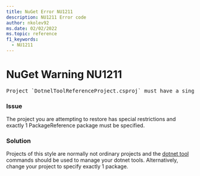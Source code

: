 ```yaml
---
title: NuGet Error NU1211
description: NU1211 Error code
author: nkolev92
ms.date: 02/02/2022
ms.topic: reference
f1_keywords: 
  - NU1211
---
```


# NuGet Warning NU1211

<pre>Project `DotnelToolReferenceProject.csproj` must have a single package reference(s).</pre>

### Issue

The project you are attempting to restore has special restrictions and exactly 1 PackageReference package must be specified.

### Solution

Projects of this style are normally not ordinary projects and the [dotnet tool](dotnet/core/tools/global-tools) commands should be used to manage your dotnet tools.
Alternatively, change your project to specify exactly 1 package.
